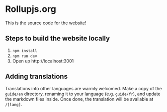 # Rollupjs.org

This is the source code for the website!

## Steps to build the website locally

1. `npm install`
2. `npm run dev`
3. Open up http://localhost:3001


## Adding translations

Translations into other languages are warmly welcomed. Make a copy of the `guide/en` directory, renaming it to your language (e.g. `guide/fr`), and update the markdown files inside. Once done, the translation will be available at `/[lang]`.